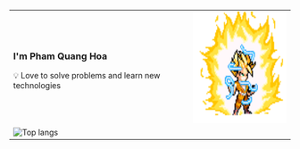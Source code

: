 <table border="0">
  <tr>
    <td>
      <h3>I'm <strong>Pham Quang Hoa</strong></h3> 
      <p>💡 Love to solve problems and learn new technologies</p>
    </td>
    <td>
      <img src="goku.gif" alt="goku" width="200" height="200">
    </td>
  </tr>
  <tr>
    <td colspan="2">
      <img alt="Top langs" src="https://github-readme-stats.vercel.app/api/top-langs/?username=hoapham1404&layout=compact&&langs_count=8"/>
    </td>
  </tr>
</table>
